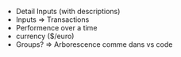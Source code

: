 - Detail Inputs (with descriptions)
- Inputs => Transactions
- Performence over a time
- currency ($/euro)
- Groups? => Arborescence comme dans vs code
